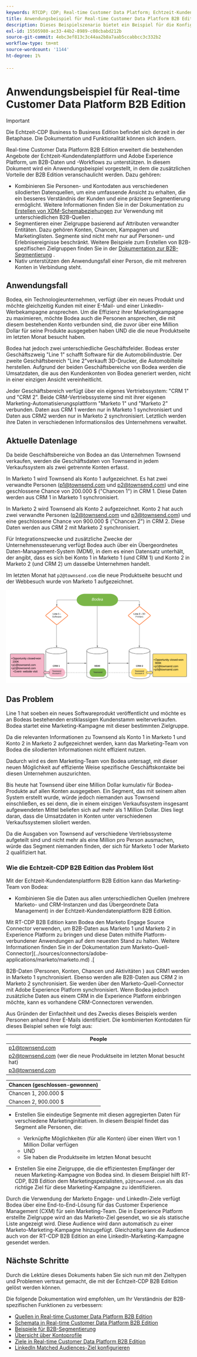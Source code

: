 ```yaml
---
keywords: RTCDP; CDP; Real-time Customer Data Platform; Echtzeit-Kundendatenplattform; Echtzeit-CDP; cdp; rtcdp
title: Anwendungsbeispiel für Real-time Customer Data Platform B2B Edition
description: Dieses Beispielszenario bietet ein Beispiel für die Konfiguration Ihrer Implementierung von Real-time Customer Data Platform B2B Edition.
exl-id: 15505980-ac33-44b2-8989-c08cbabd212b
source-git-commit: 4ebc3ef813c3c44aa2b8a7aab5ccabbcc3c332b2
workflow-type: tm+mt
source-wordcount: '1144'
ht-degree: 1%

---
```


# Anwendungsbeispiel für Real-time Customer Data Platform B2B Edition

>[!IMPORTANT]
>
>Die Echtzeit-CDP Business to Business Edition befindet sich derzeit in der Betaphase. Die Dokumentation und Funktionalität können sich ändern.

Real-time Customer Data Platform B2B Edition erweitert die bestehenden Angebote der Echtzeit-Kundendatenplattform und Adobe Experience Platform, um B2B-Daten und -Workflows zu unterstützen. In diesem Dokument wird ein Anwendungsbeispiel vorgestellt, in dem die zusätzlichen Vorteile der B2B Edition veranschaulicht werden. Dazu gehören:

- Kombinieren Sie Personen- und Kontodaten aus verschiedenen silodierten Datenquellen, um eine umfassende Ansicht zu erhalten, die ein besseres Verständnis der Kunden und eine präzisere Segmentierung ermöglicht. Weitere Informationen finden Sie in der Dokumentation zu [Erstellen von XDM-Schemabeziehungen](./schemas/b2b.md) zur Verwendung mit unterschiedlichen B2B-Quellen .
- Segmentieren einer Zielgruppe basierend auf Attributen verwandter Entitäten. Dazu gehören Konten, Chancen, Kampagnen und Marketinglisten. Segmente sind nicht mehr nur auf Personen- und Erlebnisereignisse beschränkt. Weitere Beispiele zum Erstellen von B2B-spezifischen Zielgruppen finden Sie in der [Dokumentation zur B2B-Segmentierung](./segmentation/b2b.md) .
- Nativ unterstützen den Anwendungsfall einer Person, die mit mehreren Konten in Verbindung steht.

## Anwendungsfall

Bodea, ein Technologieunternehmen, verfügt über ein neues Produkt und möchte gleichzeitig Kunden mit einer E-Mail- und einer LinkedIn-Werbekampagne ansprechen. Um die Effizienz ihrer Marketingkampagne zu maximieren, möchte Bodea auch die Personen ansprechen, die mit diesem bestehenden Konto verbunden sind, die zuvor über eine Million Dollar für seine Produkte ausgegeben haben UND die die neue Produktseite im letzten Monat besucht haben.

Bodea hat jedoch zwei unterschiedliche Geschäftsfelder. Bodeas erster Geschäftszweig &quot;Line 1&quot; schafft Software für die Automobilindustrie. Der zweite Geschäftsbereich &quot;Line 2&quot;verkauft 3D-Drucker, die Automobilteile herstellen. Aufgrund der beiden Geschäftsbereiche von Bodea werden die Umsatzdaten, die aus den Kundenkonten von Bodea generiert werden, nicht in einer einzigen Ansicht vereinheitlicht.

Jeder Geschäftsbereich verfügt über ein eigenes Vertriebssystem: &quot;CRM 1&quot; und &quot;CRM 2&quot;. Beide CRM-Vertriebssysteme sind mit ihrer eigenen Marketing-Automatisierungsplattform &quot;Marketo 1&quot; und &quot;Marketo 2&quot; verbunden. Daten aus CRM 1 werden nur in Marketo 1 synchronisiert und Daten aus CRM2 werden nur in Marketo 2 synchronisiert. Letztlich werden ihre Daten in verschiedenen Informationsilos des Unternehmens verwaltet.

<!-- ![lines of business diagram](./assets/lines-of-business.png) -->

## Aktuelle Datenlage

Da beide Geschäftsbereiche von Bodea an das Unternehmen Townsend verkaufen, werden die Geschäftsdaten von Townsend in jedem Verkaufssystem als zwei getrennte Konten erfasst.

In Marketo 1 wird Townsend als Konto 1 aufgezeichnet. Es hat zwei verwandte Personen (p1@townsend.com und p2@townsend.com) und eine geschlossene Chance von 200.000 $ (&quot;Chancen 1&quot;) in CRM 1. Diese Daten werden aus CRM 1 in Marketo 1 synchronisiert.

In Marketo 2 wird Townsend als Konto 2 aufgezeichnet. Konto 2 hat auch zwei verwandte Personen (p2@townsend.com und p3@townsend.com) und eine geschlossene Chance von 900.000 $ (&quot;Chancen 2&quot;) in CRM 2. Diese Daten werden aus CRM 2 mit Marketo 2 synchronisiert.

Für Integrationszwecke und zusätzliche Zwecke der Unternehmenssteuerung verfügt Bodea auch über ein Übergeordnetes Daten-Management-System (MDM), in dem es einen Datensatz unterhält, der angibt, dass es sich bei Konto 1 in Marketo 1 (und CRM 1) und Konto 2 in Marketo 2 (und CRM 2) um dasselbe Unternehmen handelt.

Im letzten Monat hat `p2@townsend.com` die neue Produktseite besucht und der Webbesuch wurde von Marketo 1 aufgezeichnet.

![Konto-Info-Diagramm](./assets/account-info.png)

## Das Problem

Line 1 hat soeben ein neues Softwareprodukt veröffentlicht und möchte es an Bodeas bestehenden erstklassigen Kundenstamm weiterverkaufen. Bodea startet eine Marketing-Kampagne mit dieser bestimmten Zielgruppe.

Da die relevanten Informationen zu Townsend als Konto 1 in Marketo 1 und Konto 2 in Marketo 2 aufgezeichnet werden, kann das Marketing-Team von Bodea die silodierten Informationen nicht effizient nutzen.

Dadurch wird es dem Marketing-Team von Bodea untersagt, mit dieser neuen Möglichkeit auf effiziente Weise spezifische Geschäftskontakte bei diesen Unternehmen auszurichten.

Bis heute hat Townsend über eine Million Dollar kumulativ für Bodea-Produkte auf allen Konten ausgegeben. Ein Segment, das mit seinem alten System erstellt wurde, würde jedoch niemanden aus Townsend einschließen, es sei denn, die in einem einzigen Verkaufssystem insgesamt aufgewendeten Mittel beliefen sich auf mehr als 1 Million Dollar. Dies liegt daran, dass die Umsatzdaten in Konten unter verschiedenen Verkaufssystemen siloliert werden.

Da die Ausgaben von Townsend auf verschiedene Vertriebssysteme aufgeteilt sind und nicht mehr als eine Million pro Person ausmachen, würde das Segment niemanden finden, der sich für Marketo 1 oder Marketo 2 qualifiziert hat.

### Wie die Echtzeit-CDP B2B Edition das Problem löst

Mit der Echtzeit-Kundendatenplattform B2B Edition kann das Marketing-Team von Bodea:

- Kombinieren Sie die Daten aus allen unterschiedlichen Quellen (mehrere Marketo- und CRM-Instanzen und das Übergeordnete Data Management) in der Echtzeit-Kundendatenplattform B2B Edition.

Mit RT-CDP B2B Edition kann Bodea den Marketo Engage Source Connector verwenden, um B2B-Daten aus Marketo 1 und Marketo 2 in Experience Platform zu bringen und diese Daten mithilfe Platform-verbundener Anwendungen auf dem neuesten Stand zu halten. Weitere Informationen finden Sie in der Dokumentation zum Marketo-Quell-Connector](../sources/connectors/adobe-applications/marketo/marketo.md) .[

B2B-Daten (Personen, Konten, Chancen und Aktivitäten ) aus CRM1 werden in Marketo 1 synchronisiert. Ebenso werden alle B2B-Daten aus CRM 2 in Marketo 2 synchronisiert. Sie werden über den Marketo-Quell-Connector mit Adobe Experience Platform synchronisiert. Wenn Bodea jedoch zusätzliche Daten aus einem CRM in die Experience Platform einbringen möchte, kann es vorhandene CRM-Connectoren verwenden.

Aus Gründen der Einfachheit und des Zwecks dieses Beispiels werden Personen anhand ihrer E-Mails identifiziert. Die kombinierten Kontodaten für dieses Beispiel sehen wie folgt aus:

| People |
|---|
| p1@townsend.com |
| p2@townsend.com (wer die neue Produktseite im letzten Monat besucht hat) |
| p3@townsend.com |

| Chancen (geschlossen-gewonnen) |
|---|
| Chancen 1, 200.000 $ |
| Chancen 2, 900.000 $ |

- Erstellen Sie eindeutige Segmente mit diesen aggregierten Daten für verschiedene Marketinginitiativen. In diesem Beispiel findet das Segment alle Personen, die:

   - Verknüpfte Möglichkeiten (für alle Konten) über einen Wert von 1 Million Dollar verfügen
   - UND
   - Sie haben die Produktseite im letzten Monat besucht

- Erstellen Sie eine Zielgruppe, die die effizientesten Empfänger der neuen Marketing-Kampagne von Bodea sind. In diesem Beispiel hilft RT-CDP, B2B Edition dem Marketingspezialisten, `p2@townsend.com` als das richtige Ziel für diese Marketing-Kampagne zu identifizieren.

Durch die Verwendung der Marketo Engage- und LinkedIn-Ziele verfügt Bodea über eine End-to-End-Lösung für das Customer Experience Management (CXM) für sein Marketing-Team. Die in Experience Platform erstellte Zielgruppe wird an das Marketo-Ziel gesendet, wo sie als statische Liste angezeigt wird. Diese Audience wird dann automatisch zu einer Marketo-Marketing-Kampagne hinzugefügt. Gleichzeitig kann die Audience auch von der RT-CDP B2B Edition an eine LinkedIn-Marketing-Kampagne gesendet werden.

## Nächste Schritte

Durch die Lektüre dieses Dokuments haben Sie sich nun mit den Zieltypen und Problemen vertraut gemacht, die mit der Echtzeit-CDP B2B Edition gelöst werden können.

Die folgende Dokumentation wird empfohlen, um Ihr Verständnis der B2B-spezifischen Funktionen zu verbessern:

<!-- PLACEHOLDER Link to B2B tutorial required  -->
- [Quellen in Real-time Customer Data Platform B2B Edition](./sources/b2b.md)
- [Schemata in Real-time Customer Data Platform B2B Edition](./schemas/b2b.md)
- [Beispiele für B2B-Segmentierung](./segmentation/b2b.md)
- [Übersicht über Kontoprofile](./accounts/account-profile-overview.md)
- [Ziele in Real-time Customer Data Platform B2B Edition](./destinations/b2b.md)
- [LinkedIn Matched Audiences-Ziel konfigurieren](../destinations/catalog/social/linkedin.md)
